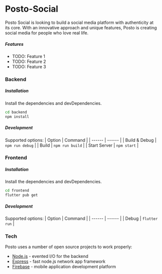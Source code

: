 # Posto-Social
Posto Social is looking to build a social media platform with authenticity at its core. With an innovative approach and unique features, Posto is creating social media for people who love real life.

##### Features
- TODO: Feature 1
- TODO: Feature 2
- TODO: Feature 3

### Backend
##### Installation
Install the dependencies and devDependencies.
```sh
cd backend
npm install
```

##### Development
Supported options:
| Option | Command |
| ------ | ------ |
| Build & Debug | `npm run debug` |
| Build | `npm run build` |
| Start Server | `npm start` |

### Frontend
##### Installation
Install the dependencies and devDependencies.
```sh
cd frontend
flutter pub get
```

##### Development
Supported options:
| Option | Command |
| ------ | ------ |
| Debug | `flutter run` |

### Tech
Posto uses a number of open source projects to work properly:
- [Node.js](https://nodejs.org/en/) - evented I/O for the backend
- [Express](https://expressjs.com) - fast node.js network app framework
- [Firebase](https://firebase.google.com) - mobile application development platform
